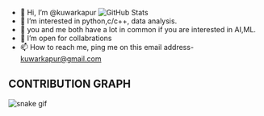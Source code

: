 - 👋 Hi, I’m @kuwarkapur                                                    ![GitHub Stats](https://github-readme-stats.vercel.app/api?username=kuwarkapur&theme=radical)
- 👀 I’m interested in python,c/c++, data analysis.
- 🌱 you and me both have a lot in common if you are interested in AI,ML.                     
- 💞️ I’m open for collabrations
- 📫 How to reach me, ping me on this email address- kuwarkapur@gmail.com 


## CONTRIBUTION GRAPH
![snake gif](https://github.com/kuwarkapur/kuwarkapur/blob/output/github-contribution-grid-snake.gif)


<!---
kuwarkapur/kuwarkapur is a ✨ special ✨ repository because its `README.md` (this file) appears on your GitHub profile.
You can click the Preview link to take a look at your changes.
--->
